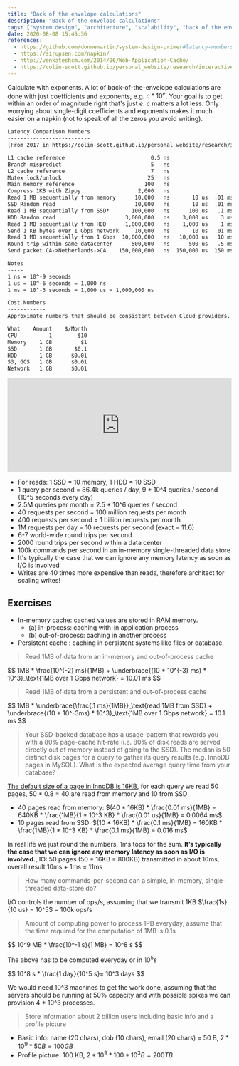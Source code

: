 ```yaml
---
title: "Back of the envelope calculations"
description: "Back of the envelope calculations"
tags: ["system design", "architecture", "scalability", "back of the envelope"]
date: 2020-08-08 15:45:36
references:
  - https://github.com/donnemartin/system-design-primer#latency-numbers-every-programmer-should-know
  - https://sirupsen.com/napkin/
  - http://venkateshcm.com/2014/06/Web-Application-Cache/
  - https://colin-scott.github.io/personal_website/research/interactive_latency.html
---
```


Calculate with exponents. A lot of back-of-the-envelope calculations are done with just coefficients and exponents, e.g. $c * 10^e$.
Your goal is to get within an order of magnitude right that's just $e$. $c$ matters a lot less.
Only worrying about single-digit coefficients and exponents makes it much easier on a napkin (not to speak of all the zeros you avoid writing).

```markdown
Latency Comparison Numbers
--------------------------
(From 2017 in https://colin-scott.github.io/personal_website/research/interactive_latency.html)

L1 cache reference                           0.5 ns
Branch mispredict                            5   ns
L2 cache reference                           7   ns                      14x L1 cache
Mutex lock/unlock                           25   ns
Main memory reference                      100   ns                      20x L2 cache, 200x L1 cache
Compress 1KB with Zippy                  2,000   ns
Read 1 MB sequentially from memory      10,000   ns       10 us  .01 ms  10^-2 ms
SSD Random read                         10,000   ns       10 us  .01 ms
Read 1 MB sequentially from SSD*       100,000   ns      100 us   .1 ms  10^-1 ms
HDD Random read                      3,000,000   ns    3,000 us    3 ms
Read 1 MB sequentially from HDD      1,000,000   ns    1,000 us    1 ms  10^0  ms
Send 1 KB bytes over 1 Gbps network     10,000   ns       10 us  .01 ms
Read 1 MB sequentially from 1 Gbps  10,000,000   ns   10,000 us   10 ms
Round trip within same datacenter      500,000   ns      500 us   .5 ms
Send packet CA->Netherlands->CA    150,000,000   ns  150,000 us  150 ms

Notes
-----
1 ns = 10^-9 seconds
1 us = 10^-6 seconds = 1,000 ns
1 ms = 10^-3 seconds = 1,000 us = 1,000,000 ns

Cost Numbers
------------
Approximate numbers that should be consistent between Cloud providers.

What	Amount	  $/Month
CPU          1	      $10
Memory	  1 GB	       $1
SSD	      1 GB	     $0.1
HDD  	  1 GB	    $0.01
S3, GCS   1 GB	    $0.01
Network	  1 GB	    $0.01
```

<iframe src="https://instacalc.com/53733/embed" width="100%" height="210" frameborder="0"></iframe>

- For reads: 1 SSD = 10 memory, 1 HDD = 10 SSD
- 1 query per second = 86.4k queries / day, 9 * 10^4 queries / second (10^5 seconds every day)
- 2.5M queries per month = 2.5 * 10^6 queries / second
- 40 requests per second = 100 million requests per month
- 400 requests per second = 1 billion requests per month
- 1M requests per day = 10 requests per second (exact = 11.6)
- 6-7 world-wide round trips per second
- 2000 round trips per second within a data center
- 100k commands per second in an in-memory single-threaded data store
- It's typically the case that we can ignore any memory latency as soon as I/O is involved
- Writes are 40 times more expensive than reads, therefore architect for scaling writes!

## Exercises

- In-memory cache: cached values are stored in RAM memory.
  - (a) in-process: caching with-in application process
  - (b) out-of-process: caching in another process
- Persistent cache : caching in persistent systems like files or database.

> Read 1MB of data from an in-memory and out-of-process cache

<div>$$
1MB * \frac{10^{-2} ms}{1MB} + \underbrace{(10 * 10^{-3} ms) * 10^3}_\text{1MB over 1 Gbps network} = 10.01 ms
$$</div>

> Read 1MB of data from a persistent and out-of-process cache

<div>$$
1MB * \underbrace{\frac{.1 ms}{1MB}}_\text{read 1MB from SSD} + \underbrace{(10 * 10^-3ms) * 10^3}_\text{1MB over 1 Gbps network} = 10.1 ms
$$</div>

> Your SSD-backed database has a usage-pattern that rewards you with a 80% page-cache hit-rate
 (i.e. 80% of disk reads are served directly out of memory instead of going to the SSD).
 The median is 50 distinct disk pages for a query to gather its query results (e.g. InnoDB pages in MySQL).
  What is the expected average query time from your database?

[The default size of a page in InnoDB is 16KB](https://www.percona.com/blog/2006/06/04/innodb-page-size/),
for each query we read 50 pages, 50 * 0.8 = 40 are read from memory and 10 from SSD

- 40 pages read from memory: $(40 * 16KB) * \frac{0.01 ms}{1MB} = 640KB * \frac{1MB}{1 * 10^3 KB} * \frac{0.01 us}{1MB} = 0.0064 ms$
- 10 pages read from SSD: $(10 * 16KB) * \frac{0.1 ms}{1MB} = 160KB * \frac{1MB}{1 * 10^3 KB} * \frac{0.1 ms}{1MB} = 0.016 ms$

In real life we just round the numbers, 1ms tops for the sum. **It’s typically the case that we can ignore any memory latency as soon as I/O is involved.**,
IO: 50 pages (50 * 16KB = 800KB) transmitted in about 10ms, overall result 10ms + 1ms = 11ms

> How many commands-per-second can a simple, in-memory, single-threaded data-store do?

I/O controls the number of ops/s, assuming that we transmit 1KB $\frac{1s}{10 us} = 10^5$ = 100k ops/s

> Amount of computing power to process 1PB everyday, assume that the time required for the computation of 1MB is 0.1s

<div>$$
10^9 MB * \frac{10^-1 s}{1 MB} = 10^8 s
$$</div>

The above has to be computed everyday or in $10^5 s$

<div>$$
10^8 s * \frac{1 day}{10^5 s}= 10^3 days
$$</div>

We would need 10^3 machines to get the work done, assuming that the servers should be running at 50% capacity and 
with possible spikes we can provision 4 * 10^3 processes.

> Store information about 2 billion users including basic info and a profile picture

- Basic info: name (20 chars), dob (10 chars), email (20 chars) = 50 B, $2 * 10^9 * 50 B = 100 GB$
- Profile picture: 100 KB, $2 * 10^9 * 100 * 10^3 B = 200 TB$
